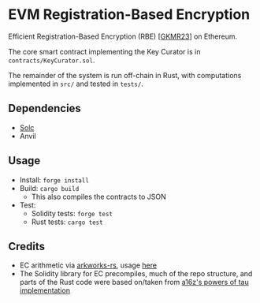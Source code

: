 # EVM Registration-Based Encryption

Efficient Registration-Based Encryption (RBE) [[GKMR23](eprint.iacr.org/2022/1505)] on Ethereum.

The core smart contract implementing the Key Curator is in `contracts/KeyCurator.sol`.

The remainder of the system is run off-chain in Rust, with computations implemented in `src/` and tested in `tests/`.

## Dependencies

- [Solc](https://docs.soliditylang.org/en/latest/installing-solidity.html)
- Anvil

## Usage

- Install: `forge install`
- Build: `cargo build`
  - This also compiles the contracts to JSON
- Test: 
  - Solidity tests: `forge test`
  - Rust tests: `cargo test`

## Credits

- EC arithmetic via [arkworks-rs](https://github.com/arkworks-rs), usage [here](https://github.com/Pratyush/algebra-intro)
- The Solidity library for EC precompiles, much of the repo structure, and parts of the Rust code were based on/taken from [a16z's powers of tau implementation](https://github.com/a16z/evm-powers-of-tau/tree/master)
